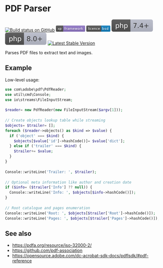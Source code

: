 PDF Parser
==========

[![Build status on GitHub](https://github.com/xp-forge/pdf-parser/workflows/Tests/badge.svg)](https://github.com/xp-forge/pdf-parser/actions)
[![XP Framework Module](https://raw.githubusercontent.com/xp-framework/web/master/static/xp-framework-badge.png)](https://github.com/xp-framework/core)
[![BSD Licence](https://raw.githubusercontent.com/xp-framework/web/master/static/licence-bsd.png)](https://github.com/xp-framework/core/blob/master/LICENCE.md)
[![Requires PHP 7.4+](https://raw.githubusercontent.com/xp-framework/web/master/static/php-7_4plus.svg)](http://php.net/)
[![Supports PHP 8.0+](https://raw.githubusercontent.com/xp-framework/web/master/static/php-8_0plus.svg)](http://php.net/)
[![Latest Stable Version](https://poser.pugx.org/xp-forge/pdf-parser/version.svg)](https://packagist.org/packages/xp-forge/pdf-parser)

Parses PDF files to extract text and images.

Example
-------
Low-level usage:

```php
use com\adobe\pdf\PdfReader;
use util\cmd\Console;
use io\streams\FileInputStream;

$reader= new PdfReader(new FileInputStream($argv[1]));

// Create objects lookup table while streaming
$objects= $trailer= [];
foreach ($reader->objects() as $kind => $value) {
  if ('object' === $kind) {
    $objects[$value['id']->hashCode()]= $value['dict'];
  } else if ('trailer' === $kind) {
    $trailer+= $value;
  }
}

Console::writeLine('Trailer: ', $trailer);

// Optional meta information like author and creation date
if ($info= ($trailer['Info'] ?? null)) {
  Console::writeLine('Info: ', $objects[$info->hashCode()]);
}

// Root catalogue and pages enumeration
Console::writeLine('Root: ', $objects[$trailer['Root']->hashCode()]);
Console::writeLine('Pages: ', $objects[$trailer['Pages']->hashCode()]);
```

See also
--------
* https://pdfa.org/resource/iso-32000-2/
* https://github.com/pdf-association
* https://opensource.adobe.com/dc-acrobat-sdk-docs/pdflsdk/#pdf-reference